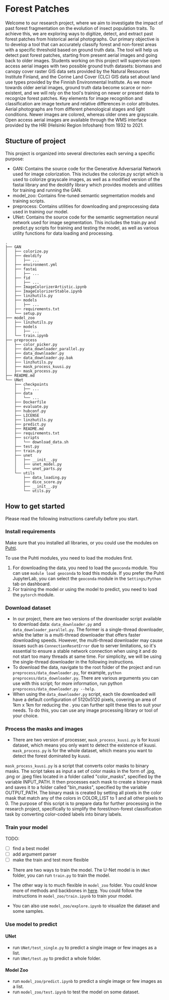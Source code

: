 # Forest Patches

Welcome to our research project, where we aim to investigate the impact of past forest fragmentation on the evolution of insect population traits. To achieve this, we are exploring ways to digitize, detect, and extract past forest patches from historical aerial photographs. Our primary objective is to develop a tool that can accurately classify forest and non-forest areas with a specific threshold based on ground truth data. The tool will help us detect past forest patches, starting from present aerial images and going back to older images. Students working on this project will supervise open access aerial images with two possible ground truth datasets: biomass and canopy cover raster GIS data sets provided by the Natural Resources Institute Finland, and the Corine Land Cover (CLC) GIS data set about land use types provided by the Finnish Environmental Institute. As we move towards older aerial images, ground truth data become scarce or non-existent, and we will rely on the tool's training on newer or present data to recognize forest patches. Key elements for image recognition and classification are image texture and relative differences in color attributes. Aerial photographs are from different phenological stages and light conditions. Newer images are colored, whereas older ones are grayscale. Open access aerial images are available through the WMS interface provided by the HRI (Helsinki Region Infoshare) from 1932 to 2021.


## Stucture of project

This project is organized into several directories each serving a specific purpose:

- GAN: Contains the source code for the Generative Adversarial Network used for image colorization. This includes the colorize.py script which is used to colorize grayscale images, as well as a modified version of the fastai library and the deoldify library which provides models and utilities for training and running the GAN.
- model_zoo: Contains fine-tuned semantic segmentation models and training scripts.
- preprocess: Contains utilities for downloading and preprocessing data used in training our model.
- UNet: Contains the source code for the semantic segmentation neural network used for image segmentation. This includes the train.py and predict.py scripts for training and testing the model, as well as various utility functions for data loading and processing.
```
.
├── GAN
│   ├── colorize.py
│   ├── deoldify
│   │   ├── ...
│   ├── environment.yml
│   ├── fastai
│   │   ├── ...
│   ├── fid
│   │   ├── ...
│   ├── ImageColorizerArtistic.ipynb
│   ├── ImageColorizerStable.ipynb
│   ├── linzhutils.py
│   ├── models
│   │   ├── ...
│   ├── requirements.txt
│   └── setup.py
├── model_zoo
│   ├── linzhutils.py
│   ├── models
│   │   ├── ...
│   └── train.ipynb
├── preprocess
│   ├── color_picker.py
│   ├── data_downloader_parallel.py
│   ├── data_downloader.py
│   ├── data_downloader.py.bak
│   ├── linzhutils.py
│   ├── mask_process_kuusi.py
│   ├── mask_process.py
├── README.md
└── UNet
    ├── checkpoints
    │   ├── ...
    ├── data
    │   └── ...
    ├── Dockerfile
    ├── evaluate.py
    ├── hubconf.py
    ├── LICENSE
    ├── linzhutils.py
    ├── predict.py
    ├── README.md
    ├── requirements.txt
    ├── scripts
    │   └── download_data.sh
    ├── test.py
    ├── train.py
    ├── unet
    │   ├── __init__.py
    │   ├── unet_model.py
    │   └── unet_parts.py
    └── utils
        ├── data_loading.py
        ├── dice_score.py
        ├── __init__.py
        └── utils.py
```

## How to get started

Please read the following instructions carefully before you start.

### Install requirements

Make sure that you installed all libraries, or you could use the modules on [Puhti](https://www.puhti.csc.fi/).

To use the Puhti modules, you need to load the modules first.

1. For downloading the data, you need to load the `geoconda` module. You can use `module load geoconda` to load this module. If you prefer the Puhti JupyterLab, you can select the `geoconda` module in the `Settings/Python` tab on dashboard.
2. For training the model or using the model to predict, you need to load the `pytorch` module.

### Download dataset
- In our project, there are two versions of the downloader script available to download data: `data_downloader.py` and `data_downloader_parallel.py`. The former is a single-thread downloader, while the latter is a multi-thread downloader that offers faster downloading speeds. However, the multi-thread downloader may cause issues such as `ConnectionResetError` due to server limitations, so it's essential to ensure a stable network connection when using it and do not start too many threads at same time. For simplicity, we will be using the single-thread downloader in the following instructions.
- To download the data, navigate to the root folder of the project and run `preprocess/data_downloader.py`, for example, `python preprocess/data_downloader.py`. There are various arguments you can use with this script; for more information, run python `preprocess/data_downloader.py --help`.
- When using the `data_downloader.py` script, each tile downloaded will have a default configuration of 5120x5120 pixels, covering an area of 1km x 1km for reducing the . you can further split these tiles to suit your needs. To do this, you can use any image processing library or tool of your choice.

### Process the masks and images

- There are two version of processer, `mask_process_kuusi.py` is for kuusi dataset, which means you only want to detect the existence of kuusi. `mask_process.py` is for the whole dataset, which means you want to detect the forest dominated by kuusi.

`mask_process_kuusi.py` is a script that converts color masks to binary masks. The script takes as input a set of color masks in the form of .jpg, .png or .jpeg files located in a folder called "color_masks", specified by the variable INPUT_PATH. It then processes each mask to create a binary mask and saves it to a folder called "bin_masks", specified by the variable OUTPUT_PATH. The binary mask is created by setting all pixels in the color mask that match any of the colors in COLOR_LIST to 1 and all other pixels to 0. The purpose of this script is to prepare data for further processing in the research project, specifically to simplify the forest/non-forest classification task by converting color-coded labels into binary labels.


### Train your model

TODO:
- [ ] find a best model
- [ ] add argument parser
- [ ] make the train and test more flexible

- There are two ways to train the model. The U-Net model is in `UNet` folder, you can run `train.py` to train the model.

- The other way is to much flexible in `model_zoo` folder. You could know more of methods and backbones in [here](https://github.com/qubvel/segmentation_models.pytorch). You could follow the instructions in `model_zoo/train.ipynb` to train your model.
- You can also use `model_zoo/explore.ipynb` to visualize the dataset and some samples.

### Use model to predict

#### UNet
- run `UNet/test_single.py` to predict a single image or few images as a list.
- run `UNet/test.py` to predict a whole folder.

#### Model Zoo
- run `model_zoo/predict.ipynb` to predict a single image or few images as a list.
- run `model_zoo/test.ipynb` to test the model on some dataset.


<!-- 1. run `main.py`
1. act some sign to the camera
2. after the program comfirm your sign, it will play the corresponding English word
3. enjoy

*If you do not like the Preview window, you can set`SHOW = False`* -->
